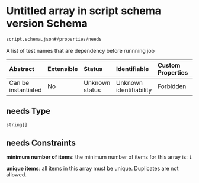 # Untitled array in script schema version Schema

```txt
script.schema.json#/properties/needs
```

A list of test names that are dependency before runnning job

| Abstract            | Extensible | Status         | Identifiable            | Custom Properties | Additional Properties | Access Restrictions | Defined In                                                               |
| :------------------ | :--------- | :------------- | :---------------------- | :---------------- | :-------------------- | :------------------ | :----------------------------------------------------------------------- |
| Can be instantiated | No         | Unknown status | Unknown identifiability | Forbidden         | Allowed               | none                | [script.schema.json\*](../out/script.schema.json "open original schema") |

## needs Type

`string[]`

## needs Constraints

**minimum number of items**: the minimum number of items for this array is: `1`

**unique items**: all items in this array must be unique. Duplicates are not allowed.
